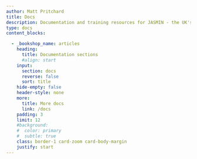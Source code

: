 ```yaml
---
author: Matt Pritchard
title: Docs
description: Documentation and training resources for JASMIN - the UK's data analysis facility for environmental science.
type: docs
content_blocks:

  - _bookshop_name: articles
    heading:
      title: Documentation sections
      #align: start
    input:
      section: docs
      reverse: false
      sort: title
    hide-empty: false
    header-style: none
    more:
      title: More docs
      link: /docs
    padding: 3
    limit: 12
    #background:
    #  color: primary
    #  subtle: true
    class: border-1 card-zoom card-body-margin
    justify: start
---
```

